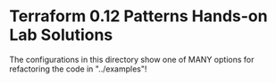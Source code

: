 # Terraform 0.12 Patterns Hands-on Lab Solutions

The configurations in this directory show one of MANY options for refactoring the code in "../examples"! 